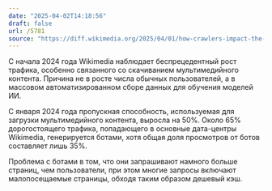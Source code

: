 ```yaml
---
date: "2025-04-02T14:18:56"
draft: false
url: /5781
source: "https://diff.wikimedia.org/2025/04/01/how-crawlers-impact-the-operations-of-the-wikimedia-projects/"
---
```


С начала 2024 года Wikimedia наблюдает беспрецедентный рост трафика, особенно связанного со скачиванием мультимедийного контента. Причина не в росте числа обычных пользователей, а в массовом автоматизированном сборе данных для обучения моделей ИИ.

С января 2024 года пропускная способность, используемая для загрузки мультимедийного контента, выросла на 50%. Около 65% дорогостоящего трафика, попадающего в основные дата-центры Wikimedia, генерируется ботами, хотя общая доля просмотров от ботов составляет лишь 35%.

Проблема с ботами в том, что они запрашивают намного больше страниц, чем пользователи, при этом многие запросы включают малопосещаемые страницы, обходя таким образом дешевый кэш.